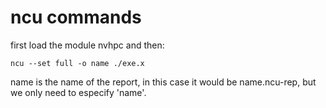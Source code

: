 # ncu commands
first load the module nvhpc and then:
~~~
ncu --set full -o name ./exe.x
~~~

name is the name of the report, in this case it would be name.ncu-rep, but we only need to especify 'name'.
